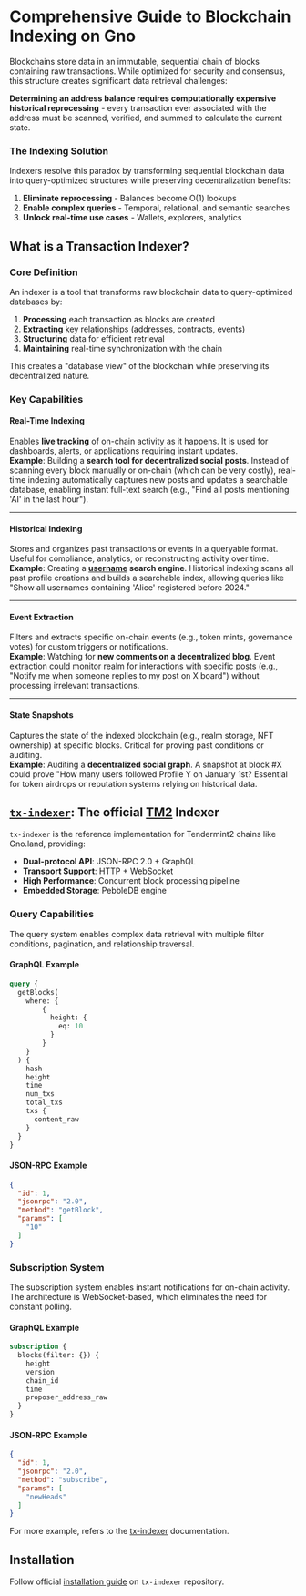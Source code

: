 # Comprehensive Guide to Blockchain Indexing on Gno

Blockchains store data in an immutable, sequential chain of blocks containing raw transactions. While optimized for security and consensus, this structure creates significant data retrieval challenges:

 **Determining an address balance requires computationally expensive historical reprocessing** - every transaction ever associated with the address must be scanned, verified, and summed to calculate the current state.

### The Indexing Solution

Indexers resolve this paradox by transforming sequential blockchain data into query-optimized structures while preserving decentralization benefits:
1. **Eliminate reprocessing** - Balances become O(1) lookups
2. **Enable complex queries** - Temporal, relational, and semantic searches
3. **Unlock real-time use cases** - Wallets, explorers, analytics

## What is a Transaction Indexer?

### Core Definition

An indexer is a tool that transforms raw blockchain data to query-optimized databases by:

1. **Processing** each transaction as blocks are created
2. **Extracting** key relationships (addresses, contracts, events)
3. **Structuring** data for efficient retrieval
4. **Maintaining** real-time synchronization with the chain

This creates a "database view" of the blockchain while preserving its decentralized nature.

### Key Capabilities

#### **Real-Time Indexing**  
Enables **live tracking** of on-chain activity as it happens. It is used for dashboards, alerts, or applications requiring instant updates.  
**Example**: Building a **search tool for decentralized social posts**. Instead of scanning every block manually or on-chain (which can be very costly), real-time indexing automatically captures new posts and updates a searchable database, enabling instant full-text search (e.g., "Find all posts mentioning 'AI' in the last hour").  

---

#### **Historical Indexing**  
Stores and organizes past transactions or events in a queryable format. Useful for compliance, analytics, or reconstructing activity over time.  
**Example**: Creating a **[username](https://gno.land/r/gnoland/users/v1) search engine**. Historical indexing scans all past profile creations and builds a searchable index, allowing queries like "Show all usernames containing 'Alice' registered before 2024."

---

#### **Event Extraction**  
Filters and extracts specific on-chain events (e.g., token mints, governance votes) for custom triggers or notifications.  
**Example**: Watching for **new comments on a decentralized blog**. Event extraction could monitor realm for interactions with specific posts (e.g., "Notify me when someone replies to my post on X board") without processing irrelevant transactions.

---

#### **State Snapshots**  
Captures the state of the indexed blockchain (e.g., realm storage, NFT ownership) at specific blocks. Critical for proving past conditions or auditing.  
**Example**: Auditing a **decentralized social graph**. A snapshot at block #X could prove "How many users followed Profile Y on January 1st? Essential for token airdrops or reputation systems relying on historical data.  


## [`tx-indexer`](https://github.com/gnolang/tx-indexer): The official [TM2](https://github.com/tendermint/tendermint2) Indexer

`tx-indexer` is the reference implementation for Tendermint2 chains like Gno.land, providing:
- **Dual-protocol API**: JSON-RPC 2.0 + GraphQL
- **Transport Support**: HTTP + WebSocket
- **High Performance**: Concurrent block processing pipeline
- **Embedded Storage**: PebbleDB engine

### **Query Capabilities**
The query system enables complex data retrieval with multiple filter conditions, pagination, and relationship traversal.

#### GraphQL Example
```graphql
query {
  getBlocks(
    where: {
        {
          height: {
            eq: 10 
          }
        }
    }
  ) {
    hash       
    height     
    time       
    num_txs    
    total_txs  
    txs {
      content_raw  
    }
  }
}
```

#### JSON-RPC Example

```json
{
  "id": 1,
  "jsonrpc": "2.0",
  "method": "getBlock",
  "params": [
    "10"
  ]
}
```

### **Subscription System**
The subscription system enables instant notifications for on-chain activity. The architecture is WebSocket-based, which eliminates the need for constant polling.

#### GraphQL Example
```graphql
subscription {
  blocks(filter: {}) {
    height
    version
    chain_id
    time
    proposer_address_raw
  }
}
```

#### JSON-RPC Example
```json
{
  "id": 1,
  "jsonrpc": "2.0",
  "method": "subscribe",
  "params": [
    "newHeads"
  ]
}
```

For more example, refers to the [tx-indexer](https://github.com/gnolang/tx-indexer?tab=readme-ov-file#examples) documentation.

## Installation
Follow official [installation guide](https://github.com/gnolang/tx-indexer?tab=readme-ov-file#getting-started) on `tx-indexer` repository.
